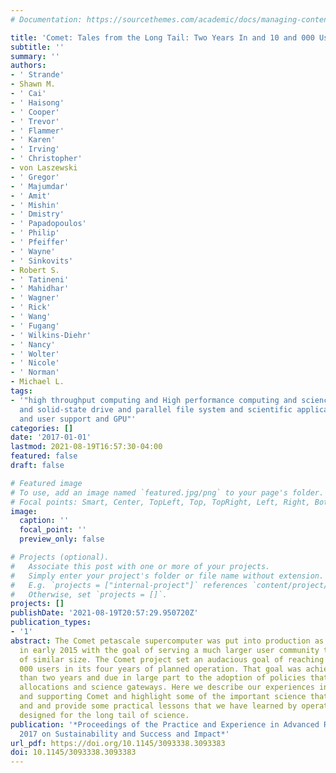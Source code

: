 ```yaml
---
# Documentation: https://sourcethemes.com/academic/docs/managing-content/

title: 'Comet: Tales from the Long Tail: Two Years In and 10 and 000 Users Later'
subtitle: ''
summary: ''
authors:
- ' Strande'
- Shawn M.
- ' Cai'
- ' Haisong'
- ' Cooper'
- ' Trevor'
- ' Flammer'
- ' Karen'
- ' Irving'
- ' Christopher'
- von Laszewski
- ' Gregor'
- ' Majumdar'
- ' Amit'
- ' Mishin'
- ' Dmistry'
- ' Papadopoulos'
- ' Philip'
- ' Pfeiffer'
- ' Wayne'
- ' Sinkovits'
- Robert S.
- ' Tatineni'
- ' Mahidhar'
- ' Wagner'
- ' Rick'
- ' Wang'
- ' Fugang'
- ' Wilkins-Diehr'
- ' Nancy'
- ' Wolter'
- ' Nicole'
- ' Norman'
- Michael L.
tags:
- '"high throughput computing and High performance computing and science gateways
  and solid-state drive and parallel file system and scientific applications and virtualization
  and user support and GPU"'
categories: []
date: '2017-01-01'
lastmod: 2021-08-19T16:57:30-04:00
featured: false
draft: false

# Featured image
# To use, add an image named `featured.jpg/png` to your page's folder.
# Focal points: Smart, Center, TopLeft, Top, TopRight, Left, Right, BottomLeft, Bottom, BottomRight.
image:
  caption: ''
  focal_point: ''
  preview_only: false

# Projects (optional).
#   Associate this post with one or more of your projects.
#   Simply enter your project's folder or file name without extension.
#   E.g. `projects = ["internal-project"]` references `content/project/deep-learning/index.md`.
#   Otherwise, set `projects = []`.
projects: []
publishDate: '2021-08-19T20:57:29.950720Z'
publication_types:
- '1'
abstract: The Comet petascale supercomputer was put into production as an XSEDE resource
  in early 2015 with the goal of serving a much larger user community than HPC systems
  of similar size. The Comet project set an audacious goal of reaching over 10 and
  000 users in its four years of planned operation. That goal was achieved in less
  than two years and due in large part to the adoption of policies that favor smaller
  allocations and science gateways. Here we describe our experiences in operating
  and supporting Comet and highlight some of the important science that it has enabled
  and and provide some practical lessons that we have learned by operating a system
  designed for the long tail of science.
publication: '*Proceedings of the Practice and Experience in Advanced Research Computing
  2017 on Sustainability and Success and Impact*'
url_pdf: https://doi.org/10.1145/3093338.3093383
doi: 10.1145/3093338.3093383
---
```

